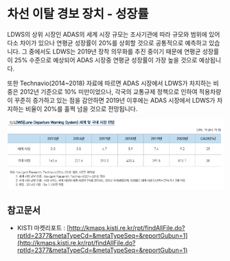 # 차선 이탈 경보 장치 - 성장률

LDWS의 상위 시장인 ADAS의 세계 시장 규모는 조사기관에 따라 규모와 범위에 있어 다소 차이가 있으나 연평균 성장률이
20%를 상회할 것으로 공통적으로 예측하고 있습니다. 그 중에서도 LDWS는 2019년 장착 의무화를 추진 중이기 때문에 연평균 성장률 이 25% 수준으로 예상되어 ADAS 시장중 연평균 성장률이 가장 높을 것으로 예상됩니다.

또한 Technavio(2014~2018) 자료에 따르면 ADAS 시장에서 LDWS가 차지하는 비중은 2012년 기준으로 10% 미만이었으나, 각국의 교통규제 정책으로 인하여 적용차량이 꾸준히 증가하고 있는 점을 감안하면 2019년 이후에는 ADAS 시장에서
LDWS가 차지하는 비율이 20%를 훌쩍 넘을 것으로 전망됩니다.


![](./images/차선이탈경보장치_Q14_1_4.PNG)


## 참고문서
- KISTI 마켓리포트 : [http://kmaps.kisti.re.kr/rpt/findAllFile.do?rptId=2377&metaTypeCd=&metaTypeSeq=&reportGubun=1](http://kmaps.kisti.re.kr/rpt/findAllFile.do?rptId=2377&metaTypeCd=&metaTypeSeq=&reportGubun=1)
